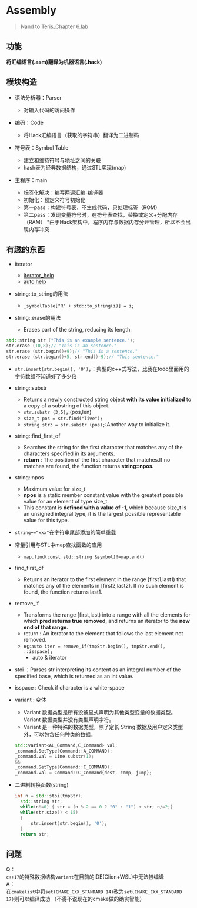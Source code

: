 # Assembly
>Nand to Teris_Chapter 6.lab

## 功能
**将汇编语言(.asm)翻译为机器语言(.hack)**

## 模块构造
* 语法分析器：Parser
    * 对输入代码的访问操作

* 编码：Code
    * 将Hack汇编语言（获取的字符串）翻译为二进制码

* 符号表：Symbol Table
    * 建立和维持符号与地址之间的关联
    * hash表为经典数据结构，通过STL实现(map)

* 主程序：main
    * 标签化解决：编写两遍汇编-编译器
    * 初始化：预定义符号初始化
    * 第一pass：构建符号表，不生成代码，只处理标签（ROM）
    * 第二pass：发现变量符号时，在符号表查找，替换或定义+分配内存（RAM）
    *由于Hack架构中，程序内存与数据内存分开管理，所以不会出现内存冲突


## 有趣的东西
* iterator
  * [iterator_help](https://blog.csdn.net/weixin_44737923/article/details/104838288)
  * [auto help](https://blog.csdn.net/weixin_44737923/article/details/105597049)


* string::to_string的用法  
  * `_symbolTable["R" + std::to_string(i)] = i;`


* string::erase的用法
  * Erases part of the string, reducing its length:
```cpp
std::string str ("This is an example sentence.");
str.erase (10,8);// "This is an sentence."
str.erase (str.begin()+9);// "This is a sentence."
str.erase (str.begin()+5, str.end()-9);// "This sentence."
```

* `str.insert(str.begin(), '0');`：典型的c++式写法，比我在todo里面用的字符数组不知道好了多少倍
  

* string::substr
  * Returns a newly constructed string object **with its value initialized** to a copy of a substring of this object.
  * `str.substr (3,5);`:(pos,len)
  * `size_t pos = str.find("live");`
  * `string str3 = str.substr (pos);`:Another way to initialize it.  

* string::find_first_of
  * Searches the string for the first character that matches any of the characters specified in its arguments.
  * **return** : The position of the first character that matches.If no matches are found, the function returns **string::npos.**

* string::npos
  * Maximum value for size_t
  * **npos** is a static member constant value with the greatest possible value for an element of type size_t.
  * This constant is **defined with a value of -1**, which because size_t is an unsigned integral type, it is the largest possible representable value for this type.

* `string+="xxx"`在字符串尾部添加的简单重载


* 常量引用与STL中map查找函数的应用  
  * `map.find(const std::string &symbol)!=map.end()`  

* find_first_of
  * Returns an iterator to the first element in the range [first1,last1) that matches any of the elements in [first2,last2). If no such element is found, the function returns last1.  

* remove_if
  * Transforms the range [first,last) into a range with all the elements for which **pred returns true removed**, and returns an iterator to the **new end of that range**.
  * return : An iterator to the element that follows the last element not removed.
  * eg:`auto iter = remove_if(tmpStr.begin(), tmpStr.end(), ::isspace);`
    * auto & iterator   

* stoi ：Parses str interpreting its content as an integral number of the specified base, which is returned as an int value.  

* isspace : Check if character is a white-space  

* variant : 变体
  * Variant 数据类型是所有没被显式声明为其他类型变量的数据类型。Variant 数据类型并没有类型声明字符。
  * Variant 是一种特殊的数据类型，除了定长 String 数据及用户定义类型外，可以包含任何种类的数据。
  ```cpp
  std::variant<AL_Command,C_Command> val;
  _command.SetType(Command::A_COMMAND);
  _command.val = Line.substr(1);
  &&
  _command.SetType(Command::C_COMMAND);
  _command.val = Command::C_Command{dest, comp, jump};
  ```

* 二进制转换函数(string)
  ```cpp
  int n = std::stoi(tmpStr);
    std::string str;
    while(n!=0) { str = (n % 2 == 0 ? "0" : "1") + str; n/=2;}
    while(str.size() < 15)
    {
        str.insert(str.begin(), '0');
    }
    return str;
  ```
## 问题

Q：   
`c++17`的特殊数据结构`variant`在目前的IDE(Clion+WSL)中无法被编译   
A：   
在`cmakelist`中将`set(CMAKE_CXX_STANDARD 14)`改为`set(CMAKE_CXX_STANDARD 17)`则可以编译成功
（不得不说现在的cmake做的确实智能）

